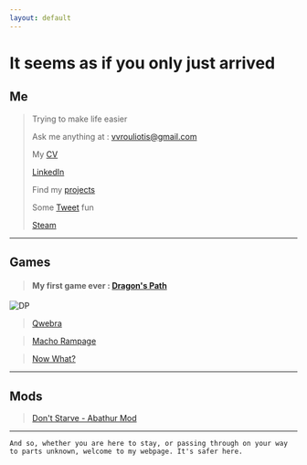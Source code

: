 ```yaml
---
layout: default
---
```


# It seems as if you only just arrived


## Me

> Trying to make life easier
>
> Ask me anything at : vvrouliotis@gmail.com
>
>My [CV](https://my.pcloud.com/publink/show?code=XZ9DI4kZfBARDObyEWkjvRD1xoWCbBMAIVN7)
>
> [LinkedIn](https://www.linkedin.com/in/vvrouliotis/)
>
> Find my [projects](https://github.com/vvroul)
>
> Some [Tweet](https://twitter.com/vvroul) fun
>
> [Steam](https://steamcommunity.com/id/vvroul/)


* * *


## Games


> #### My first game ever : [Dragon's Path](https://github.com/vvroul/Dragon-s-Path)

![DP](/path/image.jpg)

>[Qwebra](https://gamejolt.com/games/qwebra/39922)

>[Macho Rampage](https://gamejolt.com/games/macho-rampage/79964)

>[Now What?](https://gamejolt.com/games/macho-rampage/79964)


* * *


## Mods

>[Don't Starve - Abathur Mod](https://github.com/vvroul/abathur-mod)


* * *


```
And so, whether you are here to stay, or passing through on your way to parts unknown, welcome to my webpage. It's safer here.
```

